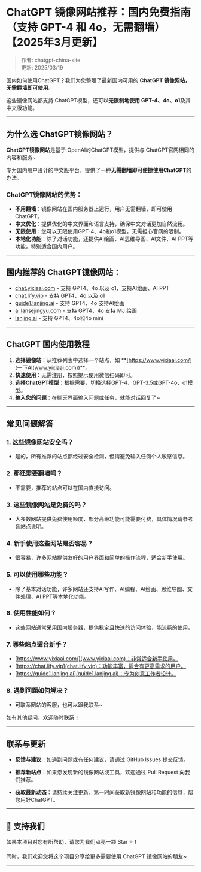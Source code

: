 # ChatGPT 镜像网站推荐：国内免费指南（支持 GPT-4 和 4o，无需翻墙）【2025年3月更新】

> 作者: chatgpt-china-site   
> 更新: 2025/03/19     

国内如何使用ChatGPT？我们为您整理了最新国内可用的 **ChatGPT 镜像网站，无需翻墙即可使用**。

这些镜像网站都支持 ChatGPT模型，还可以**无限制地使用 GPT-4、4o、o1**及其中文版功能。

---

## 为什么选 ChatGPT镜像网站？

**ChatGPT镜像网站**是基于 OpenAI的ChatGPT模型，提供与 ChatGPT官网相同的内容和服务~

专为国内用户设计的中文版平台，提供了一种**无需翻墙即可便捷使用ChatGPT**的办法。

### ChatGPT镜像网站的优势：

- **不用翻墙**：镜像网站在国内服务器上运行，用户无需翻墙，即可使用ChatGPT。
- **中文优化**：提供优化的中文界面和语言支持，确保中文对话更加自然流畅。
- **无限使用**：您可以无限使用GPT-4、4o和o1模型，无需担心官网的限制。
- **本地化功能**：除了对话功能，还提供AI绘画、AI思维导图、AI文件、AI PPT等功能，特别适合国内用户。

---

## 国内推荐的 ChatGPT镜像网站：

- [chat.yixiaai.com](https://chat.yixiaai.com/) - 支持 GPT4、4o 以及 o1，支持AI绘画、AI PPT
- [chat.lify.vip](https://www.yixiaai.com) - 支持 GPT4、4o 以及 o1
- [guide1.lanjing.ai](https://guide1.lanjing.ai) - 支持 GPT4、4o 支持AI绘画
- [ai.lansejingyu.com](https://ai.lansejingyu.com) - 支持 GPT4、4o 支持 MJ 绘画
- [lanjing.ai](https://lanjing.ai) - 支持 GPT4、4o和4o mini

---

## ChatGPT 国内使用教程

1. **选择镜像站**：从推荐列表中选择一个站点，如 **[https://www.yixiaai.com/](一下AI(www.yixiaai.com))**。
2. **快速使用**：无需注册，按照提示使用微信扫码即可。
3. **选择ChatGPT模型**：根据需要，切换选择GPT-4、GPT-3.5或GPT-4o、o1模型。
4. **输入您的问题**：在聊天界面输入问题或任务，就能对话回复了~

---

## 常见问题解答

### 1. 这些镜像网站安全吗？
- 是的，所有推荐的站点都经过安全检测，但请避免输入任何个人敏感信息。
### 2. 那还需要翻墙吗？
- 不需要，推荐的站点可以在国内直接访问。
### 3. 这些镜像网站是免费的吗？
- 大多数网站提供免费使用额度，部分高级功能可能需要付费，具体情况请参考各站点说明。
### 4. 新手使用这些网站是否容易？
- 很容易，许多网站提供友好的用户界面和简单的操作流程，适合新手使用。
### 5. 可以使用哪些功能？
- 除了基本对话功能，许多网站还支持AI写作、AI编程、AI绘画、思维导图、文件处理、AI PPT等本地化功能。
### 6. 使用性能如何？
- 这些网站通常采用国内服务器，提供稳定且快速的访问体验，能流畅的使用。
### 7. 哪些站点适合新手？
- [https://www.yixiaai.com/](www.yixiaai.com)：非常适合新手使用。
- [https://chat.lify.vip](chat.lify.vip)：功能丰富，适合有更高需求的用户。
- [https://guide1.lanjing.ai](guide1.lanjing.ai)：专为创意工作者设计。
### 8. 遇到问题如何解决？
- 可联系网站的客服，也可以跟我联系~

如有其他疑问，欢迎随时联系！

---

## 联系与更新

- **反馈与建议**：如遇到问题或有任何建议，请通过 GitHub Issues 提交反馈。

- **推荐新站点**：如果您发现新的镜像网站或工具，欢迎通过 Pull Request 向我们推荐。

- **获取最新动态**：请持续关注更新，第一时间获取新镜像网站和功能的信息，帮您用好ChatGPT。

---

## 🌟 支持我们

如果本项目对您有所帮助，请您为我们点亮一颗 Star ⭐！

同时，我们欢迎您将这个项目分享给更多需要使用 ChatGPT 镜像网站的朋友~

---
